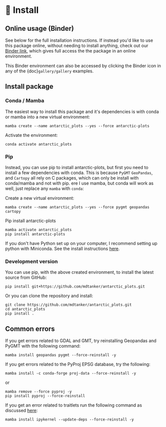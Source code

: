 # 🚀 Install

## Online usage (Binder)

See below for the full installation instructions. If instead you'd like to use
this package online, without needing to install anything, check out our
[Binder link](https://mybinder.org/v2/gh/mdtanker/antarctic_plots/c88a23c9dfe92c36f0bfdbbc277d926c2de763de),
which gives full access the the package in an online environment.

This Binder environment can also be accessed by clicking the Binder icon in any
of the {doc}`gallery/gallery` examples.

## Install package

### Conda / Mamba

The easiest way to install this package and it's dependencies is with conda or
mamba into a new virtual environment:

    mamba create --name antarctic_plots --yes --force antarctic-plots

Activate the environment:

    conda activate antarctic_plots

### Pip

Instead, you can use pip to install antarctic-plots, but first you need to
install a few dependencies with conda. This is because `PyGMT` `GeoPandas`, and
`Cartopy` all rely on C packages, which can only be install with conda/mamba and
not with pip. ere I use mamba, but conda will work as well, just replace any
`mamba` with `conda`:

Create a new virtual environment:

    mamba create --name antarctic_plots --yes --force pygmt geopandas cartopy

Pip install antarctic-plots

    mamba activate antarctic_plots
    pip install antarctic-plots

If you don't have Python set up on your computer, I recommend setting up python
with Miniconda. See the install instructions
[here](https://conda.io/projects/conda/en/latest/user-guide/install/index.html).

### Development version

You can use pip, with the above created environment, to install the latest
source from GitHub:

    pip install git+https://github.com/mdtanker/antarctic_plots.git

Or you can clone the repository and install:

    git clone https://github.com/mdtanker/antarctic_plots.git
    cd antarctic_plots
    pip install .

## Common errors

If you get errors related to GDAL and GMT, try reinstalling Geopandas and PyGMT
with the following command:

    mamba install geopandas pygmt --force-reinstall -y

If you get errors related to the PyProj EPSG database, try the following:

    mamba install -c conda-forge proj-data --force-reinstall -y

or

    mamba remove --force pyproj -y
    pip install pyproj --force-reinstall

If you get an error related to traitlets run the following command as discussed
[here](https://github.com/microsoft/vscode-jupyter/issues/5689#issuecomment-829538285):

    mamba install ipykernel --update-deps --force-reinstall -y
